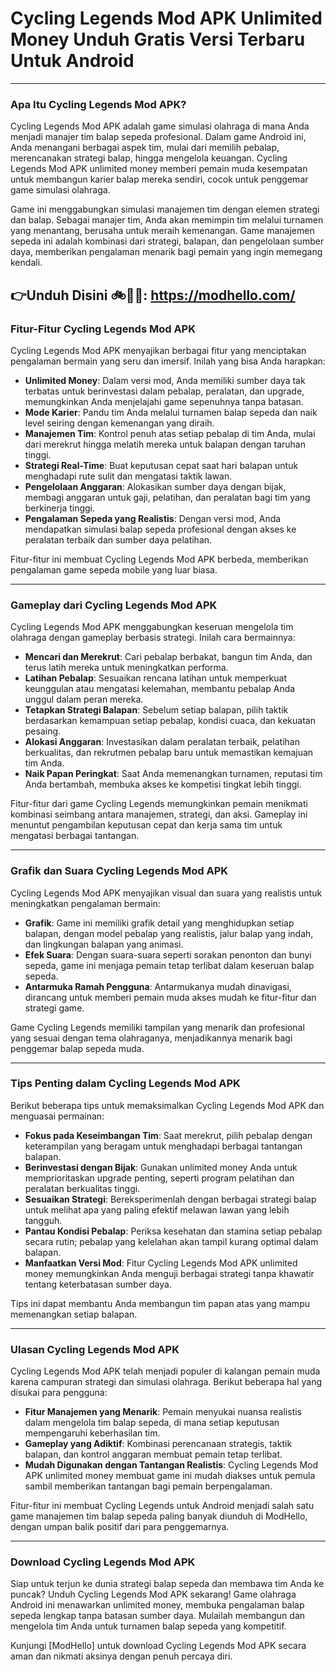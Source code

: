# Cycling Legends Mod APK Unlimited Money Unduh Gratis Versi Terbaru Untuk Android

---

### Apa Itu Cycling Legends Mod APK?

Cycling Legends Mod APK adalah game simulasi olahraga di mana Anda menjadi manajer tim balap sepeda profesional. Dalam game Android ini, Anda menangani berbagai aspek tim, mulai dari memilih pebalap, merencanakan strategi balap, hingga mengelola keuangan. Cycling Legends Mod APK unlimited money memberi pemain muda kesempatan untuk membangun karier balap mereka sendiri, cocok untuk penggemar game simulasi olahraga.

Game ini menggabungkan simulasi manajemen tim dengan elemen strategi dan balap. Sebagai manajer tim, Anda akan memimpin tim melalui turnamen yang menantang, berusaha untuk meraih kemenangan. Game manajemen sepeda ini adalah kombinasi dari strategi, balapan, dan pengelolaan sumber daya, memberikan pengalaman menarik bagi pemain yang ingin memegang kendali.


👉Unduh Disini 🚲🧑🏻: https://modhello.com/
---

### Fitur-Fitur Cycling Legends Mod APK

Cycling Legends Mod APK menyajikan berbagai fitur yang menciptakan pengalaman bermain yang seru dan imersif. Inilah yang bisa Anda harapkan:

- **Unlimited Money**: Dalam versi mod, Anda memiliki sumber daya tak terbatas untuk berinvestasi dalam pebalap, peralatan, dan upgrade, memungkinkan Anda menjelajahi game sepenuhnya tanpa batasan.
- **Mode Karier**: Pandu tim Anda melalui turnamen balap sepeda dan naik level seiring dengan kemenangan yang diraih.
- **Manajemen Tim**: Kontrol penuh atas setiap pebalap di tim Anda, mulai dari merekrut hingga melatih mereka untuk balapan dengan taruhan tinggi.
- **Strategi Real-Time**: Buat keputusan cepat saat hari balapan untuk menghadapi rute sulit dan mengatasi taktik lawan.
- **Pengelolaan Anggaran**: Alokasikan sumber daya dengan bijak, membagi anggaran untuk gaji, pelatihan, dan peralatan bagi tim yang berkinerja tinggi.
- **Pengalaman Sepeda yang Realistis**: Dengan versi mod, Anda mendapatkan simulasi balap sepeda profesional dengan akses ke peralatan terbaik dan sumber daya pelatihan.

Fitur-fitur ini membuat Cycling Legends Mod APK berbeda, memberikan pengalaman game sepeda mobile yang luar biasa.

---

### Gameplay dari Cycling Legends Mod APK

Cycling Legends Mod APK menggabungkan keseruan mengelola tim olahraga dengan gameplay berbasis strategi. Inilah cara bermainnya:

- **Mencari dan Merekrut**: Cari pebalap berbakat, bangun tim Anda, dan terus latih mereka untuk meningkatkan performa.
- **Latihan Pebalap**: Sesuaikan rencana latihan untuk memperkuat keunggulan atau mengatasi kelemahan, membantu pebalap Anda unggul dalam peran mereka.
- **Tetapkan Strategi Balapan**: Sebelum setiap balapan, pilih taktik berdasarkan kemampuan setiap pebalap, kondisi cuaca, dan kekuatan pesaing.
- **Alokasi Anggaran**: Investasikan dalam peralatan terbaik, pelatihan berkualitas, dan rekrutmen pebalap baru untuk memastikan kemajuan tim Anda.
- **Naik Papan Peringkat**: Saat Anda memenangkan turnamen, reputasi tim Anda bertambah, membuka akses ke kompetisi tingkat lebih tinggi.

Fitur-fitur dari game Cycling Legends memungkinkan pemain menikmati kombinasi seimbang antara manajemen, strategi, dan aksi. Gameplay ini menuntut pengambilan keputusan cepat dan kerja sama tim untuk mengatasi berbagai tantangan.

---

### Grafik dan Suara Cycling Legends Mod APK

Cycling Legends Mod APK menyajikan visual dan suara yang realistis untuk meningkatkan pengalaman bermain:

- **Grafik**: Game ini memiliki grafik detail yang menghidupkan setiap balapan, dengan model pebalap yang realistis, jalur balap yang indah, dan lingkungan balapan yang animasi.
- **Efek Suara**: Dengan suara-suara seperti sorakan penonton dan bunyi sepeda, game ini menjaga pemain tetap terlibat dalam keseruan balap sepeda.
- **Antarmuka Ramah Pengguna**: Antarmukanya mudah dinavigasi, dirancang untuk memberi pemain muda akses mudah ke fitur-fitur dan strategi game.

Game Cycling Legends memiliki tampilan yang menarik dan profesional yang sesuai dengan tema olahraganya, menjadikannya menarik bagi penggemar balap sepeda muda.

---

### Tips Penting dalam Cycling Legends Mod APK

Berikut beberapa tips untuk memaksimalkan Cycling Legends Mod APK dan menguasai permainan:

- **Fokus pada Keseimbangan Tim**: Saat merekrut, pilih pebalap dengan keterampilan yang beragam untuk menghadapi berbagai tantangan balapan.
- **Berinvestasi dengan Bijak**: Gunakan unlimited money Anda untuk memprioritaskan upgrade penting, seperti program pelatihan dan peralatan berkualitas tinggi.
- **Sesuaikan Strategi**: Bereksperimenlah dengan berbagai strategi balap untuk melihat apa yang paling efektif melawan lawan yang lebih tangguh.
- **Pantau Kondisi Pebalap**: Periksa kesehatan dan stamina setiap pebalap secara rutin; pebalap yang kelelahan akan tampil kurang optimal dalam balapan.
- **Manfaatkan Versi Mod**: Fitur Cycling Legends Mod APK unlimited money memungkinkan Anda menguji berbagai strategi tanpa khawatir tentang keterbatasan sumber daya.

Tips ini dapat membantu Anda membangun tim papan atas yang mampu memenangkan setiap balapan.

---

### Ulasan Cycling Legends Mod APK

Cycling Legends Mod APK telah menjadi populer di kalangan pemain muda karena campuran strategi dan simulasi olahraga. Berikut beberapa hal yang disukai para pengguna:

- **Fitur Manajemen yang Menarik**: Pemain menyukai nuansa realistis dalam mengelola tim balap sepeda, di mana setiap keputusan mempengaruhi keberhasilan tim.
- **Gameplay yang Adiktif**: Kombinasi perencanaan strategis, taktik balapan, dan kontrol anggaran membuat pemain tetap terlibat.
- **Mudah Digunakan dengan Tantangan Realistis**: Cycling Legends Mod APK unlimited money membuat game ini mudah diakses untuk pemula sambil memberikan tantangan bagi pemain berpengalaman.

Fitur-fitur ini membuat Cycling Legends untuk Android menjadi salah satu game manajemen tim balap sepeda paling banyak diunduh di ModHello, dengan umpan balik positif dari para penggemarnya.

---

### Download Cycling Legends Mod APK

Siap untuk terjun ke dunia strategi balap sepeda dan membawa tim Anda ke puncak? Unduh Cycling Legends Mod APK sekarang! Game olahraga Android ini menawarkan unlimited money, membuka pengalaman balap sepeda lengkap tanpa batasan sumber daya. Mulailah membangun dan mengelola tim Anda untuk turnamen balap sepeda yang kompetitif.

Kunjungi [ModHello] untuk download Cycling Legends Mod APK secara aman dan nikmati aksinya dengan penuh percaya diri.
